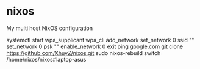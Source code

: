 # nixos
My multi host NixOS configuration



systemctl start wpa_supplicant
wpa_cli
add_network
set_network 0 ssid ""
set_network 0 psk ""
enable_network 0
exit
ping google.com
git clone https://github.com/XhuyZ/nixos.git
sudo nixos-rebuild switch /home/nixos/nixos#laptop-asus
